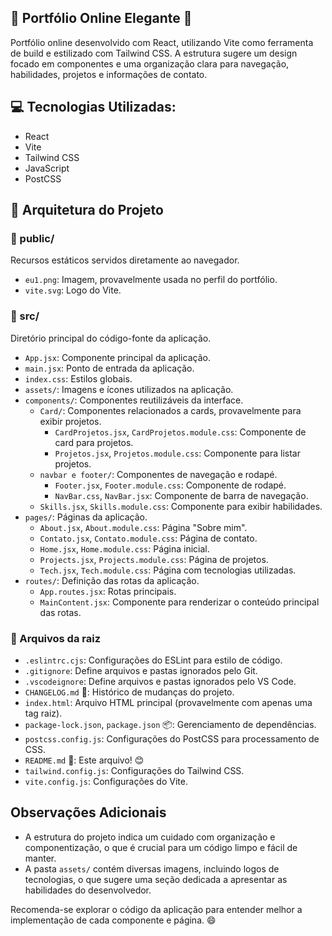 ## 🎨 Portfólio Online Elegante 🎨

Portfólio online desenvolvido com React, utilizando Vite como ferramenta de build e estilizado com Tailwind CSS. A estrutura sugere um design focado em componentes e uma organização clara para navegação, habilidades, projetos e informações de contato.

## 💻 Tecnologias Utilizadas:

- React
- Vite
- Tailwind CSS
- JavaScript
- PostCSS

## 📂 Arquitetura do Projeto

### 📁 public/

Recursos estáticos servidos diretamente ao navegador.

- `eu1.png`: Imagem, provavelmente usada no perfil do portfólio.
- `vite.svg`: Logo do Vite.

### 📁 src/

Diretório principal do código-fonte da aplicação.

- `App.jsx`: Componente principal da aplicação.
- `main.jsx`: Ponto de entrada da aplicação.
- `index.css`: Estilos globais.
- `assets/`: Imagens e ícones utilizados na aplicação.
- `components/`: Componentes reutilizáveis da interface.
  - `Card/`: Componentes relacionados a cards, provavelmente para exibir projetos.
    - `CardProjetos.jsx`, `CardProjetos.module.css`: Componente de card para projetos.
    - `Projetos.jsx`, `Projetos.module.css`: Componente para listar projetos.
  - `navbar e footer/`: Componentes de navegação e rodapé.
    - `Footer.jsx`, `Footer.module.css`: Componente de rodapé.
    - `NavBar.css`, `NavBar.jsx`: Componente de barra de navegação.
  - `Skills.jsx`, `Skills.module.css`: Componente para exibir habilidades.
- `pages/`: Páginas da aplicação.
  - `About.jsx`, `About.module.css`: Página "Sobre mim".
  - `Contato.jsx`, `Contato.module.css`: Página de contato.
  - `Home.jsx`, `Home.module.css`: Página inicial.
  - `Projects.jsx`, `Projects.module.css`: Página de projetos.
  - `Tech.jsx`, `Tech.module.css`: Página com tecnologias utilizadas.
- `routes/`: Definição das rotas da aplicação.
  - `App.routes.jsx`: Rotas principais.
  - `MainContent.jsx`: Componente para renderizar o conteúdo principal das rotas.

### 📄 Arquivos da raiz

- `.eslintrc.cjs`: Configurações do ESLint para estilo de código.
- `.gitignore`: Define arquivos e pastas ignorados pelo Git.
- `.vscodeignore`: Define arquivos e pastas ignorados pelo VS Code.
- `CHANGELOG.md` 📑: Histórico de mudanças do projeto.
- `index.html`: Arquivo HTML principal (provavelmente com apenas uma tag raiz).
- `package-lock.json`, `package.json` 📦: Gerenciamento de dependências.
- `postcss.config.js`: Configurações do PostCSS para processamento de CSS.
- `README.md` 📄: Este arquivo! 😊
- `tailwind.config.js`: Configurações do Tailwind CSS.
- `vite.config.js`: Configurações do Vite.

## Observações Adicionais

- A estrutura do projeto indica um cuidado com organização e componentização, o que é crucial para um código limpo e fácil de manter.
- A pasta `assets/` contém diversas imagens, incluindo logos de tecnologias, o que sugere uma seção dedicada a apresentar as habilidades do desenvolvedor.

Recomenda-se explorar o código da aplicação para entender melhor a implementação de cada componente e página. 😄
